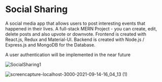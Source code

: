 # Social Sharing

A social media app that allows users to post interesting events that happened in their lives. A full-stack MERN Project - you can create, edit, delete posts and also upvote or downvote. Frontend is created with React.js, Redux and Material-UI. Backend is created with Node.js / Express.js and MongoDB for the Database.

A user authentication will be implemented in the near future

![SocialSharing1](https://user-images.githubusercontent.com/70026185/133528285-33f1fa3e-1ae6-40fa-9661-a26ac7003971.png)

![screencapture-localhost-3000-2021-09-14-16_04_13 (1)](https://user-images.githubusercontent.com/70026185/133528304-bf7ac02f-12d1-4552-8ab5-98e2303e1611.jpg)
